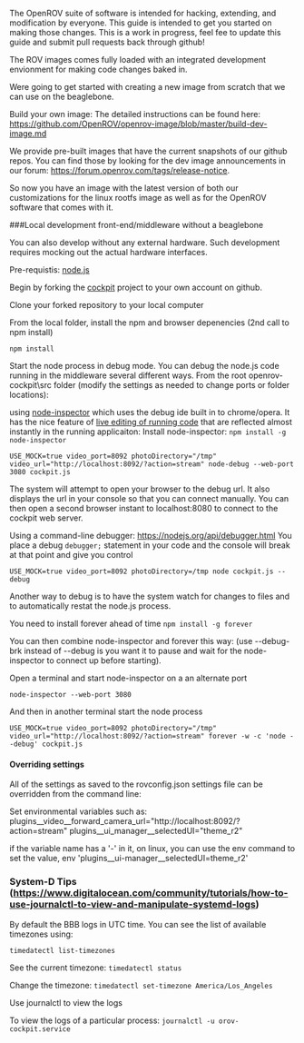 
The OpenROV suite of software is intended for hacking, extending, and modification by everyone.  This guide is intended to get you started on making those changes.  This is a work in progress, feel fee to update this guide and submit pull requests back through github!

The ROV images comes fully loaded with an integrated development envionment for making code changes baked in.  

Were going to get started with creating a new image from scratch that we can use on the beaglebone.  

Build your own image: The detailed instructions can be found here: https://github.com/OpenROV/openrov-image/blob/master/build-dev-image.md

We provide pre-built images that have the current snapshots of our github repos.  You can find those by looking for the dev image announcements in our forum: https://forum.openrov.com/tags/release-notice.

So now you have an image with the latest version of both our customizations for the linux rootfs image as well as for the OpenROV software that comes with it.


###Local development front-end/middleware without a beaglebone 

You can also develop without any external hardware.  Such development requires mocking out the actual hardware interfaces.

Pre-requistis:
[node.js](https://nodejs.org)

Begin by forking the [cockpit](https://github.com/openrov/openrov-cockpit) project to your own account on github.

Clone your forked repository to your local computer

From the local folder, install the npm and browser depenencies (2nd call to npm install)

```
npm install
```

Start the node process in debug mode.  You can debug the node.js code running in the middleware several different ways. From the root openrov-cockpit\src folder (modify the settings as needed to change ports or folder locations):

using [node-inspector](https://github.com/node-inspector/node-inspector) which uses the debug ide built in to chrome/opera.  It has the nice feature of [live editing of running code](https://github.com/node-inspector/node-inspector/wiki/LiveEdit) that are reflected almost instantly in the running applicaiton:
Install node-inspector: `npm install -g node-inspector`

```
USE_MOCK=true video_port=8092 photoDirectory="/tmp" video_url="http://localhost:8092/?action=stream" node-debug --web-port 3080 cockpit.js
```
The system will attempt to open your browser to the debug url. It also displays the url in your console so that you can connect manually.  You can then open a second browser instant to localhost:8080 to connect to the cockpit web server.  


Using a command-line debugger: https://nodejs.org/api/debugger.html
You place a debug `debugger;` statement in your code and the console will break at that point and give you control

```
USE_MOCK=true video_port=8092 photoDirectory=/tmp node cockpit.js --debug
```

Another way to debug is to have the system watch for changes to files and to automatically restat the node.js process.

You need to install forever ahead of time `npm install -g forever`

You can then combine node-inspector and forever this way:  (use --debug-brk instead of --debug is you want it to pause and wait for the node-inspector to connect up before starting).

Open a terminal and start node-inspector on a an alternate port
```
node-inspector --web-port 3080
```

And then in another terminal start the node process
```
USE_MOCK=true video_port=8092 photoDirectory="/tmp" video_url="http://localhost:8092/?action=stream" forever -w -c 'node --debug' cockpit.js
```
#### Overriding settings
All of the settings as saved to the rovconfig.json settings file can be overridden from the command line:

Set environmental variables such as:
plugins__video__forward_camera_url="http://localhost:8092/?action=stream" plugins__ui_manager__selectedUI="theme_r2"

if the variable name has a '-' in it, on linux, you can use the env command to set the value, env 'plugins__ui-manager__selectedUI=theme_r2'

### System-D Tips (https://www.digitalocean.com/community/tutorials/how-to-use-journalctl-to-view-and-manipulate-systemd-logs)
By default the BBB logs in UTC time.  You can see the list of available timezones using:

`timedatectl list-timezones`

See the current timezone: `timedatectl status`

Change the timezone:  `timedatectl set-timezone America/Los_Angeles`

Use journalctl to view the logs

To view the logs of a particular process: `journalctl -u orov-cockpit.service`



